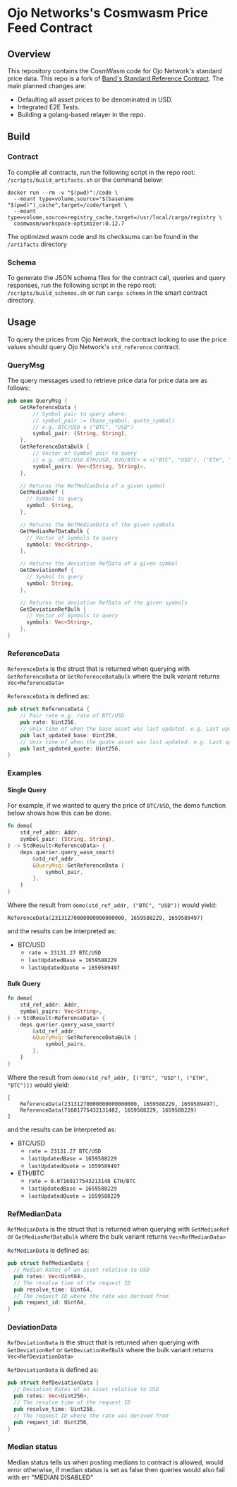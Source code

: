 # Ojo Networks's Cosmwasm Price Feed Contract

## Overview

This repository contains the CosmWasm code for Ojo Network's standard price data.
This repo is a fork of [Band's Standard Reference Contract](https://github.com/bandprotocol/band-std-reference-contracts-cosmwasm). The main planned changes are:

- Defaulting all asset prices to be denominated in USD.
- Integrated E2E Tests.
- Building a golang-based relayer in the repo.

## Build

### Contract

To compile all contracts, run the following script in the repo root: `/scripts/build_artifacts.sh` or the command below:

```
docker run --rm -v "$(pwd)":/code \
  --mount type=volume,source="$(basename "$(pwd)")_cache",target=/code/target \
  --mount type=volume,source=registry_cache,target=/usr/local/cargo/registry \
  cosmwasm/workspace-optimizer:0.12.7
```

The optimized wasm code and its checksums can be found in the `/artifacts` directory

### Schema

To generate the JSON schema files for the contract call, queries and query responses, run the following script in the
repo root: `/scripts/build_schemas.sh` or run `cargo schema` in the smart contract directory.

## Usage

To query the prices from Ojo Network, the contract looking to use the price values should
query Ojo Network's `std_reference` contract.

### QueryMsg

The query messages used to retrieve price data for price data are as follows:

```rust
pub enum QueryMsg {
    GetReferenceData {
        // Symbol pair to query where:
        // symbol_pair := (base_symbol, quote_symbol)
        // e.g. BTC/USD ≡ ("BTC", "USD")
        symbol_pair: (String, String),
    },
    GetReferenceDataBulk {
        // Vector of Symbol pair to query
        // e.g. <BTC/USD ETH/USD, OJO/BTC> ≡ <("BTC", "USD"), ("ETH", "USD"), ("OJO", "BTC")>
        symbol_pairs: Vec<(String, String)>,
    },

    // Returns the RefMedianData of a given symbol
    GetMedianRef {
      // Symbol to query
      symbol: String,
    },

    // Returns the RefMedianData of the given symbols
    GetMedianRefDataBulk {
      // Vector of Symbols to query
      symbols: Vec<String>,
    },

    // Returns the deviation RefData of a given symbol
    GetDeviationRef {
      // Symbol to query
      symbol: String,
    },

    // Returns the deviation RefData of the given symbols
    GetDeviationRefBulk {
      // Vector of Symbols to query
      symbols: Vec<String>,
    },
}
```

### ReferenceData

`ReferenceData` is the struct that is returned when querying with `GetReferenceData` or `GetReferenceDataBulk` where the
bulk variant returns `Vec<ReferenceData>`

`ReferenceData` is defined as:

```rust
pub struct ReferenceData {
    // Pair rate e.g. rate of BTC/USD
    pub rate: Uint256,
    // Unix time of when the base asset was last updated. e.g. Last update time of BTC in Unix time
    pub last_updated_base: Uint256,
    // Unix time of when the quote asset was last updated. e.g. Last update time of USD in Unix time
    pub last_updated_quote: Uint256,
}
```

### Examples

#### Single Query

For example, if we wanted to query the price of `BTC/USD`, the demo function below shows how this can be done.

```rust
fn demo(
    std_ref_addr: Addr,
    symbol_pair: (String, String),
) -> StdResult<ReferenceData> {
    deps.querier.query_wasm_smart(
        &std_ref_addr,
        &QueryMsg::GetReferenceData {
            symbol_pair,
        },
    )
}
```

Where the result from `demo(std_ref_addr, ("BTC", "USD"))` would yield:

```
ReferenceData(23131270000000000000000, 1659588229, 1659589497)
```

and the results can be interpreted as:

- BTC/USD
    - `rate = 23131.27 BTC/USD`
    - `lastUpdatedBase = 1659588229`
    - `lastUpdatedQuote = 1659589497`

#### Bulk Query

```rust
fn demo(
    std_ref_addr: Addr,
    symbol_pairs: Vec<String>,
) -> StdResult<ReferenceData> {
    deps.querier.query_wasm_smart(
        &std_ref_addr,
        &QueryMsg::GetReferenceDataBulk {
            symbol_pairs,
        },
    )
}
```

Where the result from `demo(std_ref_addr, [("BTC", "USD"), ("ETH", "BTC")])` would yield:

```
[
    ReferenceData(23131270000000000000000, 1659588229, 1659589497),
    ReferenceData(71601775432131482, 1659588229, 1659588229)
]
```

and the results can be interpreted as:

- BTC/USD
    - `rate = 23131.27 BTC/USD`
    - `lastUpdatedBase = 1659588229`
    - `lastUpdatedQuote = 1659589497`
- ETH/BTC
    - `rate = 0.07160177543213148 ETH/BTC`
    - `lastUpdatedBase = 1659588229`
    - `lastUpdatedQuote = 1659588229`


### RefMedianData

`RefMedianData` is the struct that is returned when querying with `GetMedianRef` or `GetMedianRefDataBulk` where the
bulk variant returns `Vec<RefMedianData>`

`RefMedianData` is defined as:

```rust
pub struct RefMedianData {
  // Median Rates of an asset relative to USD
  pub rates: Vec<Uint64>,
  // The resolve time of the request ID
  pub resolve_time: Uint64,
  // The request ID where the rate was derived from
  pub request_id: Uint64,
}
```

### DeviationData

`RefDeviationData` is the struct that is returned when querying with `GetDeviationRef` or `GetDeviationRefBulk` where the
bulk variant returns `Vec<RefDeviationData>`

`RefDeviationData` is defined as:

```rust
pub struct RefDeviationData {
  // Deviation Rates of an asset relative to USD
  pub rates: Vec<Uint256>,
  // The resolve time of the request ID
  pub resolve_time: Uint256,
  // The request ID where the rate was derived from
  pub request_id: Uint256,
}
```

### Median status
Median status tells us when posting medians to contract is allowed, would error otherwise, if median status is set as false
then queries would also fail with err "MEDIAN DISABLED"
